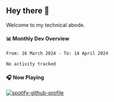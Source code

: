 ## Hey there 👋

Welcome to my technical abode.

#### 📊 Monthly Dev Overview
<!--START_SECTION:waka-->

```txt
From: 16 March 2024 - To: 14 April 2024

No activity tracked
```

<!--END_SECTION:waka-->

#### 🎧 Now Playing

[![spotify-github-profile](https://spotify-github-profile.vercel.app/api/view?uid=james2mid&cover_image=true&theme=natemoo-re)](https://open.spotify.com/user/james2mid?si=2b3baf2b09cb499e)
